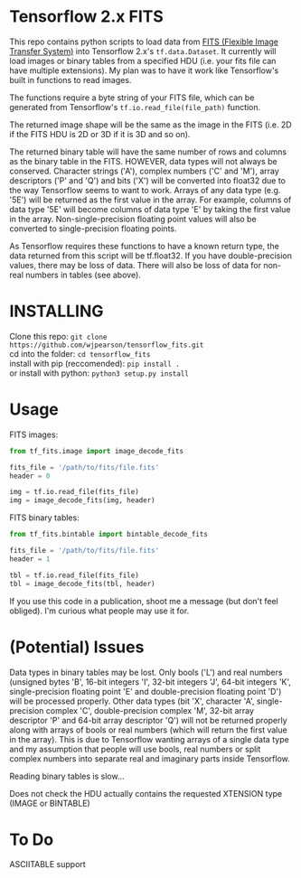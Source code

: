 Tensorflow 2.x FITS
===================
This repo contains python scripts to load data from [FITS (Flexible Image 
Transfer System)](https://en.wikipedia.org/wiki/FITS) into Tensorflow 2.x's 
`tf.data.Dataset`. It currently will load images or binary tables from a 
specified HDU (i.e. your fits file can have multiple extensions). My plan was 
to have it work like Tensorflow's built in functions to read images.

The functions require a byte string of your FITS file, which can be generated 
from Tensorflow's `tf.io.read_file(file_path)` function.

The returned image shape will be the same as the image in the FITS (i.e. 2D 
if the FITS HDU is 2D or 3D if it is 3D and so on).

The returned binary table will have the same number of rows and columns as the 
binary table in the FITS. HOWEVER, data types will not always be conserved. 
Character strings ('A'), complex numbers ('C' and 'M'), array descriptors ('P' 
and 'Q') and bits ('X') will be converted into float32 due to the way 
Tensorflow seems to want to work. Arrays of any data type (e.g. '5E') will be
returned as the first value in the array. For example, columns of data type 
'5E' will become columns of data type 'E' by taking the first value in the 
array. Non-single-precision floating point values will also be converted to
single-precision floating points.

As Tensorflow requires these functions to have a known return type, the data
returned from this script will be tf.float32. If you have double-precision 
values, there may be loss of data. There will also be loss of data for 
non-real numbers in tables (see above).

INSTALLING
==========
Clone this repo: `git clone https://github.com/wjpearson/tensorflow_fits.git`  
cd into the folder: `cd tensorflow_fits`  
install with pip (reccomended): `pip install .`  
or install with python: `python3 setup.py install`

Usage
=====
FITS images:
```python
from tf_fits.image import image_decode_fits

fits_file = '/path/to/fits/file.fits'
header = 0

img = tf.io.read_file(fits_file)
img = image_decode_fits(img, header)
```

FITS binary tables:
```python
from tf_fits.bintable import bintable_decode_fits

fits_file = '/path/to/fits/file.fits'
header = 1

tbl = tf.io.read_file(fits_file)
tbl = image_decode_fits(tbl, header)
```

If you use this code in a publication, shoot me a message (but don't feel 
obliged). I'm curious what people may use it for.

(Potential) Issues
==================
Data types in binary tables may be lost. Only bools ('L') and real numbers 
(unsigned bytes 'B', 16-bit integers 'I', 32-bit integers 'J', 64-bit integers 
'K', single-precision floating point 'E' and double-precision floating point 
'D') will be processed properly. Other data types (bit 'X', character 'A', 
single-precision complex 'C', double-precision complex 'M', 32-bit array 
descriptor 'P' and 64-bit array descriptor 'Q') will not be returned properly 
along with arrays of bools or real numbers (which will return the first value 
in the array). This is due to Tensorflow wanting arrays of a single data type 
and my assumption that people will use bools, real numbers or split complex 
numbers into separate real and imaginary parts inside Tensorflow.

Reading binary tables is slow...

Does not check the HDU actually contains the requested XTENSION type (IMAGE or 
BINTABLE)

To Do
=====
ASCIITABLE support
